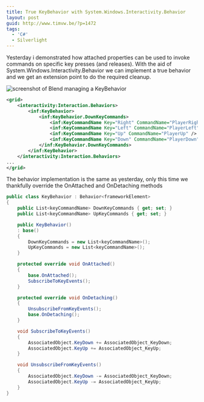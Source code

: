 ```yaml
---
title: True KeyBehavior with System.Windows.Interactivity.Behavior
layout: post
guid: http://www.timvw.be/?p=1472
tags:
  - 'C#'
  - Silverlight
---
```

Yesterday i demonstrated how attached properties can be used to invoke commands on specific key presses (and releases). With the aid of System.Windows.Interactivity.Behavior we can implement a true behavior and we get an extension point to do the required cleanup.

![screenshot of Blend managing a KeyBehavior](http://www.timvw.be/wp-content/images/BlendKeyBehavior.png)

```xml
<grid>
	<interactivity:Interaction.Behaviors>
		<inf:KeyBehavior>
			<inf:KeyBehavior.DownKeyCommands>
				<inf:KeyCommandName Key="Right" CommandName="PlayerRight" />
				<inf:KeyCommandName Key="Left" CommandName="PlayerLeft" />
				<inf:KeyCommandName Key="Up" CommandName="PlayerUp" />
				<inf:KeyCommandName Key="Down" CommandName="PlayerDown" />
			</inf:KeyBehavior.DownKeyCommands>
		</inf:KeyBehavior>
	</interactivity:Interaction.Behaviors>
...
</grid>
```

The behavior implementation is the same as yesterday, only this time we thankfully override the OnAttached and OnDetaching methods

```csharp
public class KeyBehavior : Behavior<frameworkElement>
{
	public List<keyCommandName> DownKeyCommands { get; set; }
	public List<keyCommandName> UpKeyCommands { get; set; }

	public KeyBehavior()
	: base()
	{
		DownKeyCommands = new List<keyCommandName>();
		UpKeyCommands = new List<keyCommandName>();
	}

	protected override void OnAttached()
	{
		base.OnAttached();
		SubscribeToKeyEvents();
	}

	protected override void OnDetaching()
	{
		UnsubscribeFromKeyEvents();
		base.OnDetaching();
	}

	void SubscribeToKeyEvents()
	{
		AssociatedObject.KeyDown += AssociatedObject_KeyDown;
		AssociatedObject.KeyUp += AssociatedObject_KeyUp;
	}

	void UnsubscribeFromKeyEvents()
	{
		AssociatedObject.KeyDown -= AssociatedObject_KeyDown;
		AssociatedObject.KeyUp -= AssociatedObject_KeyUp;
	}
}
```
